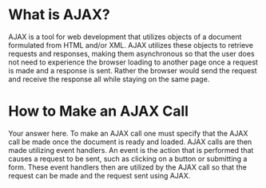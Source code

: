 # What is AJAX?

AJAX is a tool for web development that utilizes objects of a document formulated from HTML and/or XML. AJAX utilizes these objects to retrieve requests and responses, making them asynchronous so that the user does not need to experience the browser loading to another page once a request is made and a response is sent. Rather the browser would send the request and receive the response all while staying on the same page.

# How to Make an AJAX Call
Your answer here.
To make an AJAX call one must specify that the AJAX call be made once the document is ready and loaded. AJAX calls are then made utilizing event handlers. An event is the action that is performed that causes a request to be sent, such as clicking on a button or submitting a form. These event handlers then are utilized by the AJAX call so that the request can be made and the request sent using AJAX.